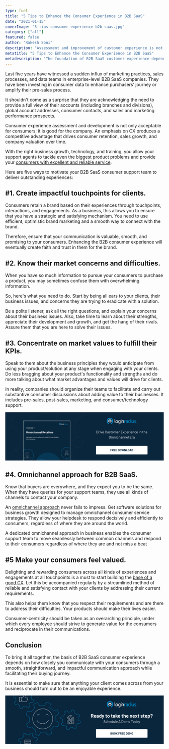 ```yaml
---
type: fuel
title: "5 Tips to Enhance the Consumer Experience in B2B SaaS"
date: "2021-01-15"
coverImage: "5-tips-consumer-experience-b2b-saas.jpg"
category: ["all"]
featured: false
author: "Rakesh Soni"
description: "Assessment and improvement of customer experience is not only appropriate to consumers; it is good for the business. A focus on CX provides a competitive advantage that over time drives customer retention, revenue growth, and business valuation."
metatitle: "5 Tips to Enhance the Consumer Experience in B2B SaaS"
metadescription: "The foundation of B2B SaaS customer experience depends on how closely you interact with your customers through a smooth, communication strategy."
---
```


Last five years have witnessed a sudden influx of marketing practices, sales processes, and data teams in enterprise-level B2B SaaS companies. They have been investing in consumer data to enhance purchasers’ journey or amplify their pre-sales process.

It shouldn't come as a surprise that they are acknowledging the need to provide a full view of their accounts (including branches and divisions), global account addresses, consumer contacts, and sales and marketing performance prospects.

Consumer experience assessment and development is not only acceptable for consumers; it is good for the company. An emphasis on CX produces a competitive advantage that drives consumer retention, sales growth, and company valuation over time.

With the right business growth, technology, and training, you allow your support agents to tackle even the biggest product problems and provide your [consumers with excellent and reliable service](https://www.loginradius.com/customer-experience-solutions/).

Here are five ways to motivate your B2B SaaS consumer support team to deliver outstanding experiences:

## #1. Create impactful touchpoints for clients.

Consumers retain a brand based on their experiences through touchpoints, interactions, and engagements. As a business, this allows you to ensure that you have a strategic and satisfying mechanism. You need to use efficient, optimistic brand marketing and a smooth way to connect with the brand.

Therefore, ensure that your communication is valuable, smooth, and promising to your consumers. Enhancing the B2B consumer experience will eventually create faith and trust in them for the brand.

## #2. Know their market concerns and difficulties.

When you have so much information to pursue your consumers to purchase a product, you may sometimes confuse them with overwhelming information.

So, here's what you need to do. Start by being all ears to your clients, their business issues, and concerns they are trying to eradicate with a solution.

Be a polite listener, ask all the right questions, and explain your concerns about their business issues. Also, take time to learn about their strengths, appreciate their development and growth, and get the hang of their rivals. Assure them that you are here to solve their issues.

## #3. Concentrate on market values to fulfill their KPIs.

Speak to them about the business principles they would anticipate from using your product/solution at any stage when engaging with your clients. Do less bragging about your product's functionality and strengths and do more talking about what market advantages and values will drive for clients.

In reality, companies should organize their teams to facilitate and carry out substantive consumer discussions about adding value to their businesses. It includes pre-sales, post-sales, marketing, and consumer/technology support.

[![omnichannel-retailer-whitepaper](omnichannel-retailer-whitepaper.jpg)](https://www.loginradius.com/resource/omnichannel-retailer-customer-experience)

## #4. Omnichannel approach for B2B SaaS.

Know that buyers are everywhere, and they expect you to be the same. When they have queries for your support teams, they use all kinds of channels to contact your company.

An [omnichannel approach](https://www.loginradius.com/blog/fuel/2020/04/omnichannel-customer-experience/) never fails to impress. Get software solutions for business growth designed to manage omnichannel consumer service strategies. They allow your helpdesk to respond decisively and efficiently to consumers, regardless of where they are around the world.

A dedicated omnichannel approach in business enables the consumer support team to move seamlessly between common channels and respond to their consumers regardless of where they are and not miss a beat

## #5 Make your consumers feel valued.

Delighting and rewarding consumers across all kinds of experiences and engagements at all touchpoints is a must to start building the [base of a good CX](https://www.loginradius.com/blog/fuel/2019/11/improve-customer-experience-ecommerce/). Let this be accompanied regularly by a streamlined method of reliable and satisfying contact with your clients by addressing their current requirements.

This also helps them know that you respect their requirements and are there to address their difficulties. Your products should make their lives easier.

Consumer-centricity should be taken as an overarching principle, under which every employee should strive to generate value for the consumers and reciprocate in their communications.

## Conclusion

To bring it all together, the basis of B2B SaaS consumer experience depends on how closely you communicate with your consumers through a smooth, straightforward, and impactful communication approach while facilitating their buying journey.

It is essential to make sure that anything your client comes across from your business should turn out to be an enjoyable experience.

[![book-a-demo-loginradius](../assets/book-a-demo-loginradius.png)](https://www.loginradius.com/book-a-demo/)
